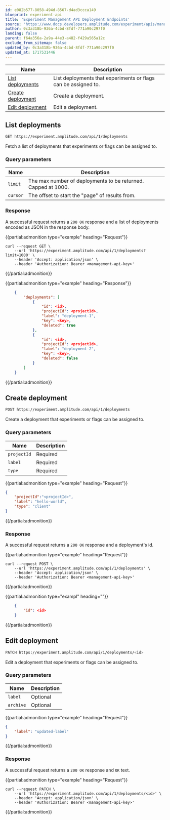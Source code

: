 ```yaml
---
id: e082b577-8058-494d-8567-d4ad3ccca149
blueprint: experiment-api
title: 'Experiment Management API Deployment Endpoints'
source: 'https://www.docs.developers.amplitude.com/experiment/apis/management-api/deployments/'
author: 0c3a318b-936a-4cbd-8fdf-771a90c297f0
landing: false
parent: f64a356a-2a9a-44e3-a482-f429a565a12c
exclude_from_sitemap: false
updated_by: 0c3a318b-936a-4cbd-8fdf-771a90c297f0
updated_at: 1717531446
---
```

| <div class="big-column">Name</div> | Description |
| --- | --- |
| [List deployments](#list-deployments) | List deployments that experiments or flags can be assigned to. |
| [Create deployment](#create-deployment) | Create a deployment. |
| [Edit deployment](#edit-deployment) | Edit a deployment. |


## List deployments

```bash
GET https://experiment.amplitude.com/api/1/deployments
```

Fetch a list of deployments that experiments or flags can be assigned to.

### Query parameters

|Name|Description|
|---|----|
|`limit`| The max number of deployments to be returned. Capped at 1000.|
|`cursor`| The offset to start the "page" of results from.|

### Response

A successful request returns a `200 OK` response and a list of deployments encoded as JSON in the response body.

{{partial:admonition type="example" heading="Request"}}
```curl
curl --request GET \
    --url 'https://experiment.amplitude.com/api/1/deployments?limit=1000' \
    --header 'Accept: application/json' \
    --header 'Authorization: Bearer <management-api-key>'
```
{{/partial:admonition}}

{{partial:admonition type="example" heading="Response"}}
```json
    {
        "deployments": [
            {
                "id": <id>,
                "projectId": <projectId>,
                "label": "deployment-1",
                "key": <key>,
                "deleted": true
            },
            {
                "id": <id>,
                "projectId": <projectId>,
                "label": "deployment-2",
                "key": <key>,
                "deleted": false
            }
        ]
    }
```
{{/partial:admonition}}
    
## Create deployment

```bash
POST https://experiment.amplitude.com/api/1/deployments
```

Create a deployment that experiments or flags can be assigned to.

### Query parameters

|Name|Description|
|---|----|
|`projectId`| Required | string | The project's ID. |
|`label`| Required | Deployment's label. Must contain alphanumeric and/or `_`, `-` characters. |
|`type`| Required | string | Deployment's type.  Must be either `client` or `server`. |

{{partial:admonition type="example" heading="Request"}}
```json
{
    "projectId":"<projectId>",
    "label": "hello-world",
    "type": "client"
}
```
{{/partial:admonition}}

### Response

A successful request returns a `200 OK` response and a deployment's id.

{{partial:admonition type="example" heading="Request"}}
```curl
curl --request POST \
    --url 'https://experiment.amplitude.com/api/1/deployments' \
    --header 'Accept: application/json' \
    --header 'Authorization: Bearer <management-api-key>'
```
{{/partial:admonition}}

{{partial:admonition type="exampl" heading=""}}
```json
    {
        "id": <id>
    }
```
{{/partial:admonition}}
    
## Edit deployment

```bash
PATCH https://experiment.amplitude.com/api/1/deployments/<id>
```

Edit a deployment that experiments or flags can be assigned to.

### Query parameters

|Name|Description|
|---|----|
|`label`| Optional | Deployment's label. Must contain alphanumeric and/or `_`, `-` characters. |
|`archive`| Optional | string | Soft delete or restore deployment. |

{{partial:admonition type="example" heading="Request"}}
```json
{
    "label": "updated-label"
}
```
{{/partial:admonition}}
    
### Response

A successful request returns a `200 OK` response and `OK` text.

{{partial:admonition type="example" heading="Request"}}
```curl
curl --request PATCH \
    --url 'https://experiment.amplitude.com/api/1/deployments/<id>' \
    --header 'Accept: application/json' \
    --header 'Authorization: Bearer <management-api-key>'
```
{{/partial:admonition}}